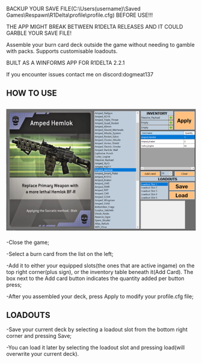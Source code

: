 BACKUP YOUR SAVE FILE(C:\Users\(username)\Saved Games\Respawn\R1Delta\profile\profile.cfg) BEFORE USE!!!

THE APP MIGHT BREAK BETWEEN R1DELTA RELEASES AND IT COULD GARBLE YOUR SAVE FILE!

Assemble your burn card deck outside the game without needing to gamble with packs. Supports customisable loadouts.

BUILT AS A WINFORMS APP FOR R1DELTA 2.2.1

If you encounter issues contact me on discord:dogmeat137

HOW TO USE
----------
![Screenshot](https://github.com/D1373D/TitanfallBurnCardSelectorR1Delta/blob/main/Screenshot_ui.png)
----------

-Close the game;

-Select a burn card from the list on the left;

-Add it to either your equipped slots(the ones that are active ingame) on the top right corner(plus sign), or the inventory table beneath it(Add Card). The box next to the Add card button indicates the quantity added per button press;

-After you assembled your deck, press Apply to modify your profile.cfg file;

LOADOUTS
----------
-Save your current deck by selecting a loadout slot from the bottom right corner and pressing Save;

-You can load it later by selecting the loadout slot and pressing load(will overwrite your current deck).
